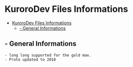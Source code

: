 # KuroroDev Files Informations

- [KuroroDev Files Informations](#kurorodev-files-informations)
  * [- General Informations](#--general-informations)

## - General Informations

```
- long long supported for the gold max.
- Proto updated to 2018
```


